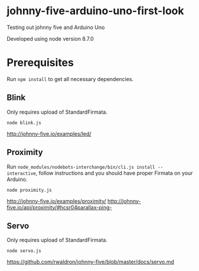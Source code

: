 # johnny-five-arduino-uno-first-look
Testing out johnny five and Arduino Uno

Developed using node version 8.7.0

# Prerequisites
Run `npm install` to get all necessary dependencies.

## Blink
Only requires upload of StandardFirmata.

`node blink.js`

http://johnny-five.io/examples/led/

## Proximity
Run `node_modules/nodebots-interchange/bin/cli.js install --interactive`, follow instructions and you should have proper Firmata on your Arduino.

`node proximity.js`

http://johnny-five.io/examples/proximity/
http://johnny-five.io/api/proximity/#hcsr04parallax-ping-

## Servo
Only requires upload of StandardFirmata.

`node servo.js`

https://github.com/rwaldron/johnny-five/blob/master/docs/servo.md
